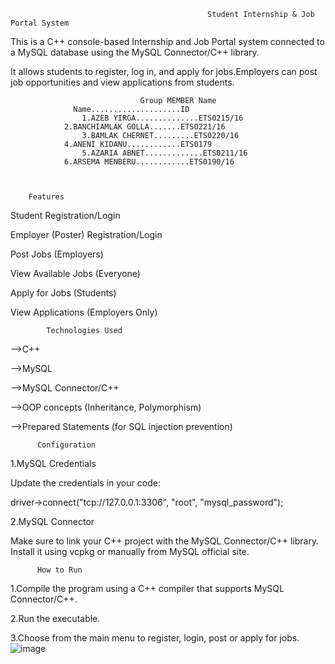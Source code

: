                                                 Student Internship & Job Portal System


This is a C++ console-based Internship and Job Portal system connected to a MySQL database using the MySQL Connector/C++ library.

It allows students to register, log in, and apply for jobs.Employers can post job opportunities and view applications from students.

 
                                 Group MEMBER Name
				  Name....................ID
			        1.AZEB YIRGA..............ETS0215/16
				2.BANCHIAMLAK GOLLA.......ETSO221/16
			        3.BAMLAK CHERNET.........ETS0220/16
				4.ANENI KIDANU............ETS0179
			        5.AZARIA ABNET.............ETS0211/16
				6.ARSEMA MENBERU............ETS0190/16


              
        Features
 
 Student Registration/Login
 
 Employer (Poster) Registration/Login
 
 Post Jobs (Employers)
 
 View Available Jobs (Everyone)
 
 Apply for Jobs (Students)
 
 View Applications (Employers Only)
 

            Technologies Used
 
-->C++

-->MySQL

-->MySQL Connector/C++

-->OOP concepts (Inheritance, Polymorphism)

-->Prepared Statements (for SQL injection prevention)

          Configuration

1.MySQL Credentials

Update the credentials in your code:

driver->connect("tcp://127.0.0.1:3306", "root", "mysql_password");

2.MySQL Connector

Make sure to link your C++ project with the MySQL Connector/C++ library. Install it using vcpkg or manually from MySQL official site.


          How to Run

1.Compile the program using a C++ compiler that supports MySQL Connector/C++.


2.Run the executable.


3.Choose from the main menu to register, login, post or apply for jobs.
![image](https://github.com/user-attachments/assets/1b267d4f-0704-4728-bead-27800415d1ba)





